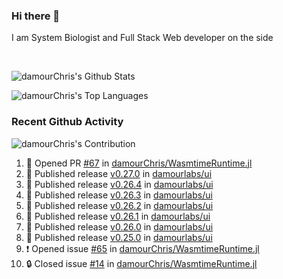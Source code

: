 ### Hi there 👋
I am System Biologist and Full Stack Web developer on the side



<br/>
  


<!-- GitHub Readme Github Stats - https://github.com/anuraghazra/github-readme-stats -->
![damourChris's Github Stats ](https://github-readme-stats.vercel.app/api?username=damourChris&show_icons=true&theme=transparent)

![damourChris's Top Languages](https://github-readme-stats.vercel.app/api/top-langs/?username=damourChris&layout=pie&theme=transparent)
<br/>


<h3> Recent Github Activity </h3>

<!-- Github Contribution Stats  - https://github.com/ashutosh00710/github-readme-activity-graph -->
![damourChris's Contribution](https://github-readme-activity-graph.vercel.app/graph/?username=damourChris&bg_color=1F222E&color=F8D866&line=F85D7F&point=FFFFFF&hide_border=true)
<!-- https://github.com/jamesgeorge007/github-activity-readme -->

<!--START_SECTION:activity-->
1. 💪 Opened PR [#67](https://github.com/damourChris/WasmtimeRuntime.jl/pull/67) in [damourChris/WasmtimeRuntime.jl](https://github.com/damourChris/WasmtimeRuntime.jl)
2. 🚀 Published release [v0.27.0](https://github.com/damourlabs/ui/releases/tag/v0.27.0) in [damourlabs/ui](https://github.com/damourlabs/ui)
3. 🚀 Published release [v0.26.4](https://github.com/damourlabs/ui/releases/tag/v0.26.4) in [damourlabs/ui](https://github.com/damourlabs/ui)
4. 🚀 Published release [v0.26.3](https://github.com/damourlabs/ui/releases/tag/v0.26.3) in [damourlabs/ui](https://github.com/damourlabs/ui)
5. 🚀 Published release [v0.26.2](https://github.com/damourlabs/ui/releases/tag/v0.26.2) in [damourlabs/ui](https://github.com/damourlabs/ui)
6. 🚀 Published release [v0.26.1](https://github.com/damourlabs/ui/releases/tag/v0.26.1) in [damourlabs/ui](https://github.com/damourlabs/ui)
7. 🚀 Published release [v0.26.0](https://github.com/damourlabs/ui/releases/tag/v0.26.0) in [damourlabs/ui](https://github.com/damourlabs/ui)
8. 🚀 Published release [v0.25.0](https://github.com/damourlabs/ui/releases/tag/v0.25.0) in [damourlabs/ui](https://github.com/damourlabs/ui)
9. ❗ Opened issue [#65](https://github.com/damourChris/WasmtimeRuntime.jl/issues/65) in [damourChris/WasmtimeRuntime.jl](https://github.com/damourChris/WasmtimeRuntime.jl)
10. 🔒 Closed issue [#14](https://github.com/damourChris/WasmtimeRuntime.jl/issues/14) in [damourChris/WasmtimeRuntime.jl](https://github.com/damourChris/WasmtimeRuntime.jl)
<!--END_SECTION:activity-->


